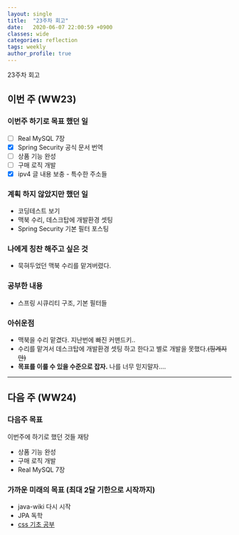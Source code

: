 ```yaml
---
layout: single
title:  "23주차 회고"
date:   2020-06-07 22:00:59 +0900
classes: wide
categories: reflection
tags: weekly
author_profile: true
---
```


23주차 회고

## 이번 주 (WW23)

### 이번주 하기로 목표 했던 일

- [ ] Real MySQL 7장
- [x] Spring Security 공식 문서 번역
- [ ] 상품 기능 완성
- [ ] 구매 로직 개발
- [x] ipv4 글 내용 보충 - 특수한 주소들

### 계획 하지 않았지만 했던 일

- 코딩테스트 보기
- 맥북 수리, 데스크탑에 개발환경 셋팅
- Spring Security 기본 필터 포스팅

### 나에게 칭찬 해주고 싶은 것

- 묵혀두었던 맥북 수리를 맡겨버렸다.

### 공부한 내용

- 스프링 시큐리티 구조, 기본 필터들

### 아쉬운점

- 맥북을 수리 맡겼다. 지난번에 빠진 커맨드키..
- 수리를 맡겨서 데스크탑에 개발환경 셋팅 하고 한다고 별로 개발을 못했다.~~(핑계지만)~~
- **목표를 이룰 수 있을 수준으로 잡자.** 나를 너무 믿지말자....

---

## 다음 주 (WW24)

### 다음주 목표

이번주에 하기로 했던 것들 재탕

- 상품 기능 완성
- 구매 로직 개발
- Real MySQL 7장

### 가까운 미래의 목표 (최대 2달 기한으로 시작까지)

- java-wiki 다시 시작
- JPA 독학
- [css 기초 공부](https://academy.nomadcoders.co/p/cssnext-css-layout-masterclass)
